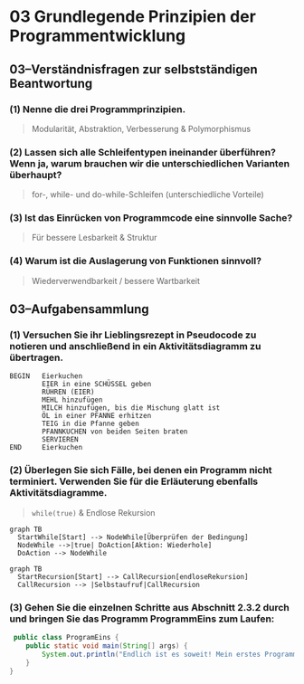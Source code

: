 # 03 Grundlegende Prinzipien der Programmentwicklung
## 03–Verständnisfragen zur selbstständigen Beantwortung
### (1) Nenne die drei Programmprinzipien.
> Modularität, Abstraktion, Verbesserung & Polymorphismus
### (2) Lassen sich alle Schleifentypen ineinander überführen? Wenn ja, warum brauchen wir die unterschiedlichen Varianten überhaupt?
> for-, while- und do-while-Schleifen (unterschiedliche Vorteile)
### (3) Ist das Einrücken von Programmcode eine sinnvolle Sache?
> Für bessere Lesbarkeit & Struktur
### (4) Warum ist die Auslagerung von Funktionen sinnvoll?
> Wiederverwendbarkeit / bessere Wartbarkeit
## 03–Aufgabensammlung
### (1) Versuchen Sie ihr Lieblingsrezept in Pseudocode zu notieren und anschließend in ein Aktivitätsdiagramm zu übertragen.
```
BEGIN   Eierkuchen
        EIER in eine SCHÜSSEL geben
        RÜHREN (EIER)
        MEHL hinzufügen
        MILCH hinzufügen, bis die Mischung glatt ist
        ÖL in einer PFANNE erhitzen
        TEIG in die Pfanne geben
        PFANNKUCHEN von beiden Seiten braten
        SERVIEREN
END     Eierkuchen
```
### (2) Überlegen Sie sich Fälle, bei denen ein Programm nicht terminiert. Verwenden Sie für die Erläuterung ebenfalls Aktivitätsdiagramme.
> `while(true)` & Endlose Rekursion

```mermaid
graph TB
  StartWhile[Start] --> NodeWhile[Überprüfen der Bedingung]
  NodeWhile -->|true| DoAction[Aktion: Wiederhole]
  DoAction --> NodeWhile
```
```mermaid
graph TB
  StartRecursion[Start] --> CallRecursion[endloseRekursion]
  CallRecursion --> |Selbstaufruf|CallRecursion
```
### (3) Gehen Sie die einzelnen Schritte aus Abschnitt 2.3.2 durch und bringen Sie das Programm ProgrammEins zum Laufen:
```java
 public class ProgramEins {
    public static void main(String[] args) {
        System.out.println("Endlich ist es soweit! Mein erstes Programm läuft...");
    }
}
 ```
